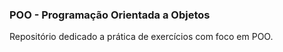 ### POO - Programação Orientada a Objetos

Repositório dedicado a prática de exercícios com foco em POO.
